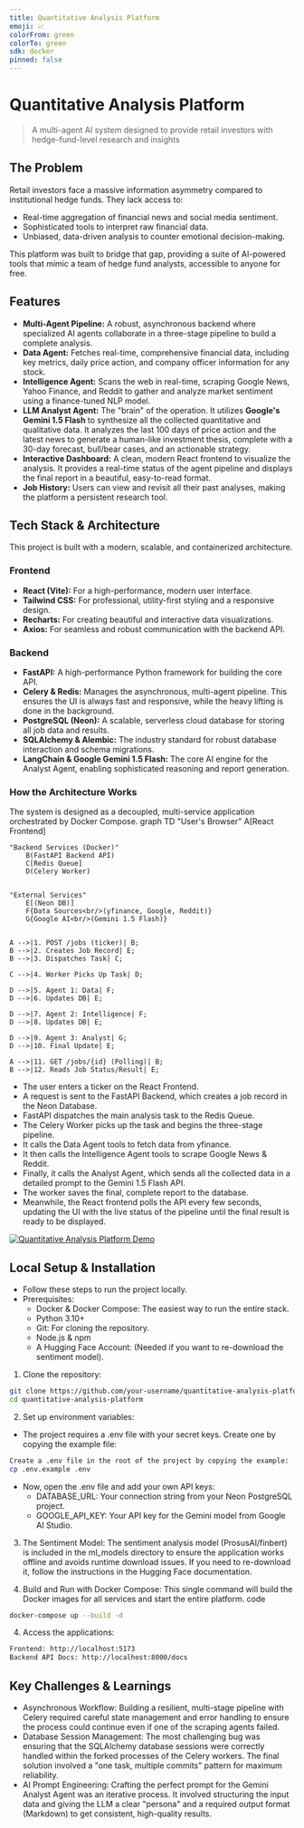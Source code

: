 ```yaml
---
title: Quantitative Analysis Platform
emoji: 📈
colorFrom: green
colorTo: green
sdk: docker
pinned: false
---
```


# Quantitative Analysis Platform
> A multi-agent AI system designed to provide retail investors with hedge-fund-level research and insights


## The Problem
Retail investors face a massive information asymmetry compared to institutional hedge funds. They lack access to:
*   Real-time aggregation of financial news and social media sentiment.
*   Sophisticated tools to interpret raw financial data.
*   Unbiased, data-driven analysis to counter emotional decision-making.

This platform was built to bridge that gap, providing a suite of AI-powered tools that mimic a team of hedge fund analysts, accessible to anyone for free.


## Features
*   **Multi-Agent Pipeline:** A robust, asynchronous backend where specialized AI agents collaborate in a three-stage pipeline to build a complete analysis.
*   **Data Agent:** Fetches real-time, comprehensive financial data, including key metrics, daily price action, and company officer information for any stock.
*   **Intelligence Agent:** Scans the web in real-time, scraping Google News, Yahoo Finance, and Reddit to gather and analyze market sentiment using a finance-tuned NLP model.
*   **LLM Analyst Agent:** The "brain" of the operation. It utilizes **Google's Gemini 1.5 Flash** to synthesize all the collected quantitative and qualitative data. It analyzes the last 100 days of price action and the latest news to generate a human-like investment thesis, complete with a 30-day forecast, bull/bear cases, and an actionable strategy.
*   **Interactive Dashboard:** A clean, modern React frontend to visualize the analysis. It provides a real-time status of the agent pipeline and displays the final report in a beautiful, easy-to-read format.
*   **Job History:** Users can view and revisit all their past analyses, making the platform a persistent research tool.



## Tech Stack & Architecture
This project is built with a modern, scalable, and containerized architecture.

### **Frontend**
*   **React (Vite):** For a high-performance, modern user interface.
*   **Tailwind CSS:** For professional, utility-first styling and a responsive design.
*   **Recharts:** For creating beautiful and interactive data visualizations.
*   **Axios:** For seamless and robust communication with the backend API.

### **Backend**
*   **FastAPI:** A high-performance Python framework for building the core API.
*   **Celery & Redis:** Manages the asynchronous, multi-agent pipeline. This ensures the UI is always fast and responsive, while the heavy lifting is done in the background.
*   **PostgreSQL (Neon):** A scalable, serverless cloud database for storing all job data and results.
*   **SQLAlchemy & Alembic:** The industry standard for robust database interaction and schema migrations.
*   **LangChain & Google Gemini 1.5 Flash:** The core AI engine for the Analyst Agent, enabling sophisticated reasoning and report generation.

### **How the Architecture Works**

The system is designed as a decoupled, multi-service application orchestrated by Docker Compose.
graph TD
    "User's Browser"
        A[React Frontend]
    

    "Backend Services (Docker)"
        B(FastAPI Backend API)
        C[Redis Queue]
        D(Celery Worker)
   
    
    "External Services"
        E[(Neon DB)]
        F{Data Sources<br/>(yfinance, Google, Reddit)}
        G{Google AI<br/>(Gemini 1.5 Flash)}
    

    A -->|1. POST /jobs (ticker)| B;
    B -->|2. Creates Job Record| E;
    B -->|3. Dispatches Task| C;
    
    C -->|4. Worker Picks Up Task| D;
    
    D -->|5. Agent 1: Data| F;
    D -->|6. Updates DB| E;

    D -->|7. Agent 2: Intelligence| F;
    D -->|8. Updates DB| E;

    D -->|9. Agent 3: Analyst| G;
    D -->|10. Final Update| E;

    A -->|11. GET /jobs/{id} (Polling)| B;
    B -->|12. Reads Job Status/Result| E;


- The user enters a ticker on the React Frontend.
- A request is sent to the FastAPI Backend, which creates a job record in the Neon Database.
- FastAPI dispatches the main analysis task to the Redis Queue.
- The Celery Worker picks up the task and begins the three-stage pipeline.
- It calls the Data Agent tools to fetch data from yfinance.
- It then calls the Intelligence Agent tools to scrape Google News & Reddit.
- Finally, it calls the Analyst Agent, which sends all the collected data in a detailed prompt to the Gemini 1.5 Flash API.
- The worker saves the final, complete report to the database.
- Meanwhile, the React frontend polls the API every few seconds, updating the UI with the live status of the pipeline until the final result is ready to be displayed.



[![Quantitative Analysis Platform Demo](showcase/demo.gif)](https://youtu.be/maiNKW4b9dU)



## Local Setup & Installation
- Follow these steps to run the project locally.
 - Prerequisites:
    - Docker & Docker Compose: The easiest way to run the entire stack.
    - Python 3.10+
    - Git: For cloning the repository.
    - Node.js & npm
    - A Hugging Face Account: (Needed if you want to re-download the sentiment model).


1. Clone the repository:
```bash
git clone https://github.com/your-username/quantitative-analysis-platform.git
cd quantitative-analysis-platform
```


2. Set up environment variables:
- The project requires a .env file with your secret keys. Create one by copying the example file:
```bash
Create a .env file in the root of the project by copying the example:
cp .env.example .env
```

- Now, open the .env file and add your own API keys:
    - DATABASE_URL: Your connection string from your Neon PostgreSQL project.
    - GOOGLE_API_KEY: Your API key for the Gemini model from Google AI Studio.


3. The Sentiment Model:
The sentiment analysis model (ProsusAI/finbert) is included in the ml_models directory to ensure the application works offline and avoids runtime download issues. If you need to re-download it, follow the instructions in the Hugging Face documentation.

4. Build and Run with Docker Compose:
This single command will build the Docker images for all services and start the entire platform.
code
```bash
docker-compose up --build -d
```

4. Access the applications:
```bash
Frontend: http://localhost:5173
Backend API Docs: http://localhost:8000/docs
```

## Key Challenges & Learnings
 - Asynchronous Workflow: Building a resilient, multi-stage pipeline with Celery required careful state management and error handling to ensure the process could continue even if one of the scraping agents failed.
 - Database Session Management: The most challenging bug was ensuring that the SQLAlchemy database sessions were correctly handled within the forked processes of the Celery workers. The final solution involved a "one task, multiple commits" pattern for maximum reliability.
 - AI Prompt Engineering: Crafting the perfect prompt for the Gemini Analyst Agent was an iterative process. It involved structuring the input data and giving the LLM a clear "persona" and a required output format (Markdown) to get consistent, high-quality results.

